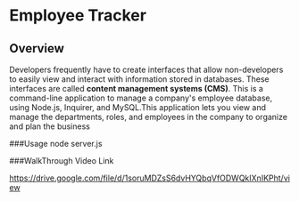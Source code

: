 #  Employee Tracker

##  Overview

Developers frequently have to create interfaces that allow non-developers to easily view and interact with information stored in databases. These interfaces are called **content management systems (CMS)**. This is a command-line application  to manage a company's employee database, using Node.js, Inquirer, and MySQL.This application lets you view and manage the departments, roles, and employees in the company to organize and plan the business


###Usage
node server.js

###WalkThrough Video Link

https://drive.google.com/file/d/1soruMDZsS6dvHYQbqVfODWQkIXnIKPht/view
